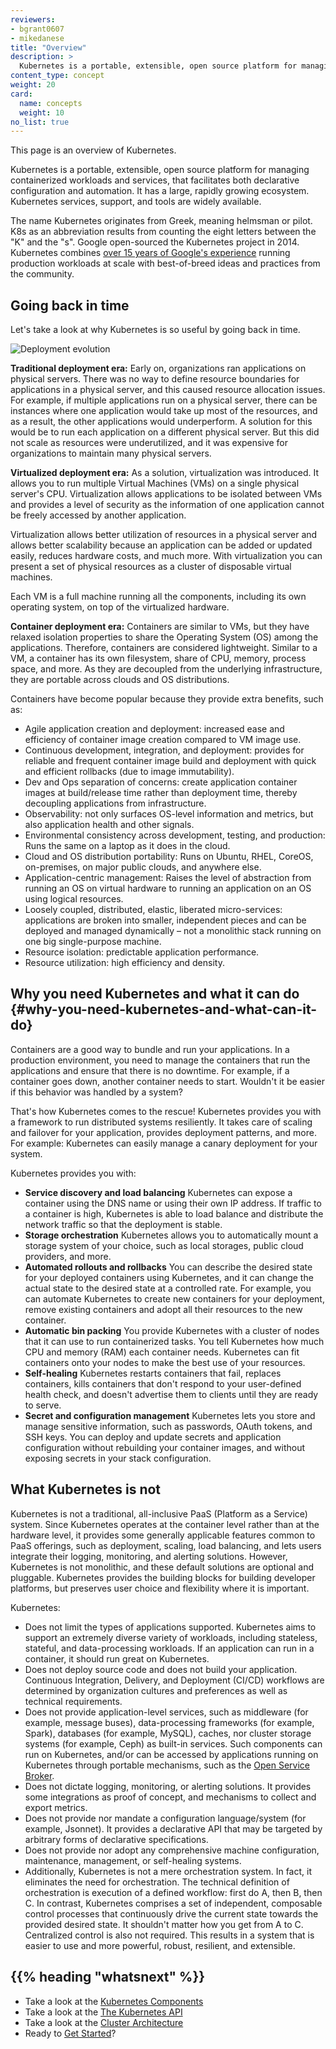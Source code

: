 ```yaml
---
reviewers:
- bgrant0607
- mikedanese
title: "Overview"
description: >
  Kubernetes is a portable, extensible, open source platform for managing containerized workloads and services, that facilitates both declarative configuration and automation. It has a large, rapidly growing ecosystem. Kubernetes services, support, and tools are widely available.
content_type: concept
weight: 20
card:
  name: concepts
  weight: 10
no_list: true
---
```


<!-- overview -->
This page is an overview of Kubernetes.


<!-- body -->

Kubernetes is a portable, extensible, open source platform for managing containerized
workloads and services, that facilitates both declarative configuration and automation.
It has a large, rapidly growing ecosystem. Kubernetes services, support, and tools are widely available.

The name Kubernetes originates from Greek, meaning helmsman or pilot. K8s as an abbreviation
results from counting the eight letters between the "K" and the "s". Google open-sourced the
Kubernetes project in 2014. Kubernetes combines
[over 15 years of Google's experience](/blog/2015/04/borg-predecessor-to-kubernetes/) running
production workloads at scale with best-of-breed ideas and practices from the community.

## Going back in time

Let's take a look at why Kubernetes is so useful by going back in time.

![Deployment evolution](/docs/kubernetes/en/images/Container_Evolution.svg)

**Traditional deployment era:**
Early on, organizations ran applications on physical servers. There was no way to define
resource boundaries for applications in a physical server, and this caused resource
allocation issues. For example, if multiple applications run on a physical server, there
can be instances where one application would take up most of the resources, and as a result,
the other applications would underperform. A solution for this would be to run each application
on a different physical server. But this did not scale as resources were underutilized, and it
was expensive for organizations to maintain many physical servers.

**Virtualized deployment era:** As a solution, virtualization was introduced. It allows you
to run multiple Virtual Machines (VMs) on a single physical server's CPU. Virtualization
allows applications to be isolated between VMs and provides a level of security as the
information of one application cannot be freely accessed by another application.

Virtualization allows better utilization of resources in a physical server and allows
better scalability because an application can be added or updated easily, reduces
hardware costs, and much more. With virtualization you can present a set of physical
resources as a cluster of disposable virtual machines.

Each VM is a full machine running all the components, including its own operating
system, on top of the virtualized hardware.

**Container deployment era:** Containers are similar to VMs, but they have relaxed
isolation properties to share the Operating System (OS) among the applications.
Therefore, containers are considered lightweight. Similar to a VM, a container
has its own filesystem, share of CPU, memory, process space, and more. As they
are decoupled from the underlying infrastructure, they are portable across clouds
and OS distributions.

Containers have become popular because they provide extra benefits, such as:

* Agile application creation and deployment: increased ease and efficiency of
  container image creation compared to VM image use.
* Continuous development, integration, and deployment: provides for reliable
  and frequent container image build and deployment with quick and efficient
  rollbacks (due to image immutability).
* Dev and Ops separation of concerns: create application container images at
  build/release time rather than deployment time, thereby decoupling
  applications from infrastructure.
* Observability: not only surfaces OS-level information and metrics, but also
  application health and other signals.
* Environmental consistency across development, testing, and production: Runs
  the same on a laptop as it does in the cloud.
* Cloud and OS distribution portability: Runs on Ubuntu, RHEL, CoreOS, on-premises,
  on major public clouds, and anywhere else.
* Application-centric management: Raises the level of abstraction from running an
  OS on virtual hardware to running an application on an OS using logical resources.
* Loosely coupled, distributed, elastic, liberated micro-services: applications are
  broken into smaller, independent pieces and can be deployed and managed dynamically –
  not a monolithic stack running on one big single-purpose machine.
* Resource isolation: predictable application performance.
* Resource utilization: high efficiency and density.

## Why you need Kubernetes and what it can do {#why-you-need-kubernetes-and-what-can-it-do}

Containers are a good way to bundle and run your applications. In a production
environment, you need to manage the containers that run the applications and
ensure that there is no downtime. For example, if a container goes down, another
container needs to start. Wouldn't it be easier if this behavior was handled by a system?

That's how Kubernetes comes to the rescue! Kubernetes provides you with a framework
to run distributed systems resiliently. It takes care of scaling and failover for
your application, provides deployment patterns, and more. For example: Kubernetes
can easily manage a canary deployment for your system.

Kubernetes provides you with:

* **Service discovery and load balancing**
  Kubernetes can expose a container using the DNS name or using their own IP address.
  If traffic to a container is high, Kubernetes is able to load balance and distribute
  the network traffic so that the deployment is stable.
* **Storage orchestration**
  Kubernetes allows you to automatically mount a storage system of your choice, such as
  local storages, public cloud providers, and more.
* **Automated rollouts and rollbacks**
  You can describe the desired state for your deployed containers using Kubernetes,
  and it can change the actual state to the desired state at a controlled rate.
  For example, you can automate Kubernetes to create new containers for your
  deployment, remove existing containers and adopt all their resources to the new container.
* **Automatic bin packing**
  You provide Kubernetes with a cluster of nodes that it can use to run containerized tasks.
  You tell Kubernetes how much CPU and memory (RAM) each container needs. Kubernetes can fit
  containers onto your nodes to make the best use of your resources.
* **Self-healing**
  Kubernetes restarts containers that fail, replaces containers, kills containers that don't
  respond to your user-defined health check, and doesn't advertise them to clients until they
  are ready to serve.
* **Secret and configuration management**
  Kubernetes lets you store and manage sensitive information, such as passwords, OAuth tokens,
  and SSH keys. You can deploy and update secrets and application configuration without
  rebuilding your container images, and without exposing secrets in your stack configuration.

## What Kubernetes is not

Kubernetes is not a traditional, all-inclusive PaaS (Platform as a Service) system.
Since Kubernetes operates at the container level rather than at the hardware level,
it provides some generally applicable features common to PaaS offerings, such as
deployment, scaling, load balancing, and lets users integrate their logging, monitoring,
and alerting solutions. However, Kubernetes is not monolithic, and these default solutions
are optional and pluggable. Kubernetes provides the building blocks for building developer
platforms, but preserves user choice and flexibility where it is important.

Kubernetes:

* Does not limit the types of applications supported. Kubernetes aims to support an
  extremely diverse variety of workloads, including stateless, stateful, and data-processing
  workloads. If an application can run in a container, it should run great on Kubernetes.
* Does not deploy source code and does not build your application. Continuous Integration,
  Delivery, and Deployment (CI/CD) workflows are determined by organization cultures and
  preferences as well as technical requirements.
* Does not provide application-level services, such as middleware (for example, message buses),
  data-processing frameworks (for example, Spark), databases (for example, MySQL), caches, nor
  cluster storage systems (for example, Ceph) as built-in services. Such components can run on
  Kubernetes, and/or can be accessed by applications running on Kubernetes through portable
  mechanisms, such as the [Open Service Broker](https://openservicebrokerapi.org/).
* Does not dictate logging, monitoring, or alerting solutions. It provides some integrations
  as proof of concept, and mechanisms to collect and export metrics.
* Does not provide nor mandate a configuration language/system (for example, Jsonnet). It provides
  a declarative API that may be targeted by arbitrary forms of declarative specifications.
* Does not provide nor adopt any comprehensive machine configuration, maintenance, management,
  or self-healing systems.
* Additionally, Kubernetes is not a mere orchestration system. In fact, it eliminates the need
  for orchestration. The technical definition of orchestration is execution of a defined workflow:
  first do A, then B, then C. In contrast, Kubernetes comprises a set of independent, composable
  control processes that continuously drive the current state towards the provided desired state.
  It shouldn't matter how you get from A to C. Centralized control is also not required. This
  results in a system that is easier to use and more powerful, robust, resilient, and extensible.

## {{% heading "whatsnext" %}}

* Take a look at the [Kubernetes Components](/docs/kubernetes/en/concepts/overview/components/)
* Take a look at the [The Kubernetes API](/docs/kubernetes/en/concepts/overview/kubernetes-api/)
* Take a look at the [Cluster Architecture](/docs/kubernetes/en/concepts/architecture/)
* Ready to [Get Started](/docs/kubernetes/en/setup/)?
